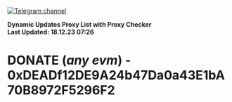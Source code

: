 [![Telegram channel](https://img.shields.io/endpoint?url=https://runkit.io/damiankrawczyk/telegram-badge/branches/master?url=https://t.me/n4z4v0d)](https://t.me/n4z4v0d) 

**Dynamic Updates Proxy List with Proxy Checker**  
**Last Updated: 18.12.23 07:26**

# DONATE (_any evm_) - 0xDEADf12DE9A24b47Da0a43E1bA70B8972F5296F2
